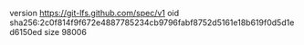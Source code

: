 version https://git-lfs.github.com/spec/v1
oid sha256:2c0f814f9f672e4887785234cb9796fabf8752d5161e18b619f0d5d1ed6150ed
size 98006

